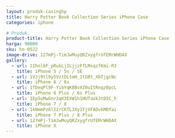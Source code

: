 ```yaml
---
layout: produk-casinghp
title: Harry Potter Book Collection Series iPhone Case
categories: iphone

# Produk
product-title: Harry Potter Book Collection Series iPhone Case
harga: 90000
sku: hn-0522
image-drive: 127mPj-TimJwMuyQRZxygfrUfEMrWHDAX
gallery:
  - url: 1Ihnl6F_pRukLjILjjzFfLMsqzfKmi-R3
    title: iPhone 5 / 5s / SE
  - url: 1VJj9tl9y5VztDLtmH_1tG8t_XbTjgcNc
    title: iPhone 6 / 6s
  - url: 1TDeqPl9F-YibYqK8BvXZ0uItRnqz0pcL
    title: iPhone 6 Plus / 6s Plus
  - url: 1Ep5vMwGnr2qK3EXW1h1HUTaok3tDSC_h
    title: iPhone 7 / 8
  - url: 1kNmmPz6lI2rCKTL3Xy1FjVFADvkMOfai
    title: iPhone 7 Plus / 8 Plus
  - url: 127mPj-TimJwMuyQRZxygfrUfEMrWHDAX
    title: iPhone X
---
```

